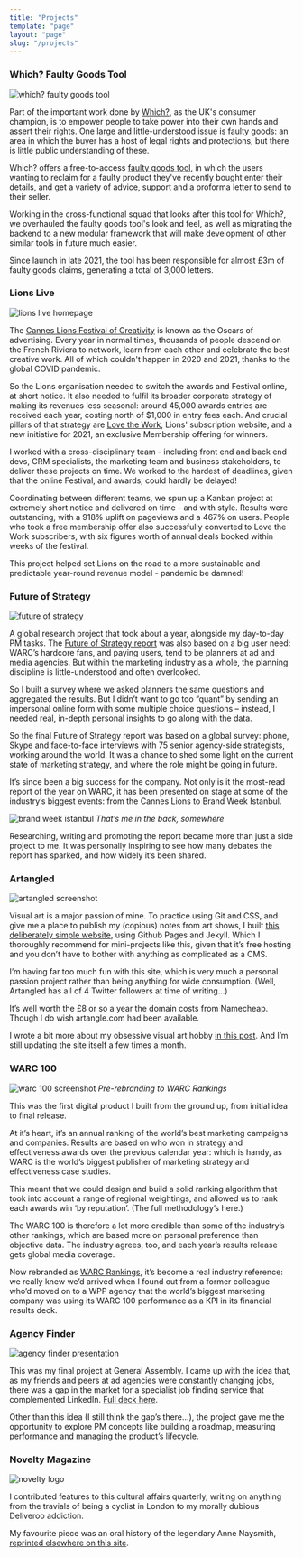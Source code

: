 ```yaml
---
title: "Projects"
template: "page"
layout: "page"
slug: "/projects"
---
```


### Which? Faulty Goods Tool

![which? faulty goods tool](/media/projects-faultygoods-1.png)

Part of the important work done by [Which?](https://which.co.uk), as the UK's consumer champion, is to empower people to take power into their own hands and assert their rights. One large and little-understood issue is faulty goods: an area in which the buyer has a host of legal rights and protections, but there is little public understanding of these.

Which? offers a free-to-access [faulty goods tool](https://www.which.co.uk/tool/faulty-goods), in which the users wanting to reclaim for a faulty product they've recently bought enter their details, and get a variety of advice, support and a proforma letter to send to their seller.

Working in the cross-functional squad that looks after this tool for Which?, we overhauled the faulty goods tool's look and feel, as well as migrating the backend to a new modular framework that will make development of other similar tools in future much easier.

Since launch in late 2021, the tool has been responsible for almost £3m of faulty goods claims, generating a total of 3,000 letters.

### Lions Live

![lions live homepage](/media/projects-lionslive-1.png)

The [Cannes Lions Festival of Creativity](https://canneslions.com) is known as the Oscars of advertising. Every year in normal times, thousands of people descend on the French Riviera to network, learn from each other and celebrate the best creative work. All of which couldn't happen in 2020 and 2021, thanks to the global COVID pandemic.

So the Lions organisation needed to switch the awards and Festival online, at short notice. It also needed to fulfil its broader corporate strategy of making its revenues less seasonal: around 45,000 awards entries are received each year, costing north of $1,000 in entry fees each. And crucial pillars of that strategy are [Love the Work](https://lovethework.com), Lions' subscription website, and a new initiative for 2021, an exclusive Membership offering for winners.

I worked with a cross-disciplinary team - including front end and back end devs, CRM specialists, the marketing team and business stakeholders, to deliver these projects on time. We worked to the hardest of deadlines, given that the online Festival, and awards, could hardly be delayed!

Coordinating between different teams, we spun up a Kanban project at extremely short notice and delivered on time - and with style. Results were outstanding, with a 918% uplift on pageviews and a 467% on users. People who took a free membership offer also successfully converted to Love the Work subscribers, with six figures worth of annual deals booked within weeks of the festival.

This project helped set Lions on the road to a more sustainable and predictable year-round revenue model - pandemic be damned!

### Future of Strategy

![future of strategy](/media/projects-fos.jpg)

A global research project that took about a year, alongside my day-to-day PM tasks. The [Future of Strategy report](/media/future-of-strategy.pdf) was also based on a big user need: WARC’s hardcore fans, and paying users, tend to be planners at ad and media agencies. But within the marketing industry as a whole, the planning discipline is little-understood and often overlooked.

So I built a survey where we asked planners the same questions and aggregated the results. But I didn’t want to go too “quant” by sending an impersonal online form with some multiple choice questions – instead, I needed real, in-depth personal insights to go along with the data.

So the final Future of Strategy report was based on a global survey: phone, Skype and face-to-face interviews with 75 senior agency-side strategists, working around the world. It was a chance to shed some light on the current state of marketing strategy, and where the role might be going in future.

It’s since been a big success for the company. Not only is it the most-read report of the year on WARC, it has been presented on stage at some of the industry’s biggest events: from the Cannes Lions to Brand Week Istanbul.

![brand week istanbul](/media/projects-fos-2.jpg)
_That’s me in the back, somewhere_

Researching, writing and promoting the report became more than just a side project to me. It was personally inspiring to see how many debates the report has sparked, and how widely it’s been shared.

### Artangled

![artangled screenshot](/media/projects-artangled-1.jpg)

Visual art is a major passion of mine. To practice using Git and CSS, and give me a place to publish my (copious) notes from art shows, I built [this deliberately simple website](http://www.artangled.com), using Github Pages and Jekyll. Which I thoroughly recommend for mini-projects like this, given that it’s free hosting and you don’t have to bother with anything as complicated as a CMS.

I’m having far too much fun with this site, which is very much a personal passion project rather than being anything for wide consumption. (Well, Artangled has all of 4 Twitter followers at time of writing…)

It’s well worth the £8 or so a year the domain costs from Namecheap. Though I do wish artangle.com had been available.

I wrote a bit more about my obsessive visual art hobby [in this post](https://josephclift.com/writing/why-im-getting-artangled). And I’m still updating the site itself a few times a month.

### WARC 100

![warc 100 screenshot](/media/projects-warc100-1.jpg)
_Pre-rebranding to WARC Rankings_

This was the first digital product I built from the ground up, from initial idea to final release.

At it’s heart, it’s an annual ranking of the world’s best marketing campaigns and companies. Results are based on who won in strategy and effectiveness awards over the previous calendar year: which is handy, as WARC is the world’s biggest publisher of marketing strategy and effectiveness case studies.

This meant that we could design and build a solid ranking algorithm that took into account a range of regional weightings, and allowed us to rank each awards win ‘by reputation’. (The full methodology’s here.)

The WARC 100 is therefore a lot more credible than some of the industry’s other rankings, which are based more on personal preference than objective data. The industry agrees, too, and each year’s results release gets global media coverage.

Now rebranded as [WARC Rankings](https://www.warc.com/rankings), it’s become a real industry reference: we really knew we’d arrived when I found out from a former colleague who’d moved on to a WPP agency that the world’s biggest marketing company was using its WARC 100 performance as a KPI in its financial results deck.

### Agency Finder

![agency finder presentation](/media/projects-agency-finder-1.jpg)

This was my final project at General Assembly. I came up with the idea that, as my friends and peers at ad agencies were constantly changing jobs, there was a gap in the market for a specialist job finding service that complemented LinkedIn. [Full deck here](https://www.slideshare.net/secret/JtXgtAa9Zyl32i).

Other than this idea (I still think the gap’s there…), the project gave me the opportunity to explore PM concepts like building a roadmap, measuring performance and managing the product’s lifecycle.

### Novelty Magazine

![novelty logo](/media/projects-novelty-magazine-1.jpg)

I contributed features to this cultural affairs quarterly, writing on anything from the travials of being a cyclist in London to my morally dubious Deliveroo addiction.

My favourite piece was an oral history of the legendary Anne Naysmith, [reprinted elsewhere on this site](https://josephclift.com/writing/miss-naysmith).
